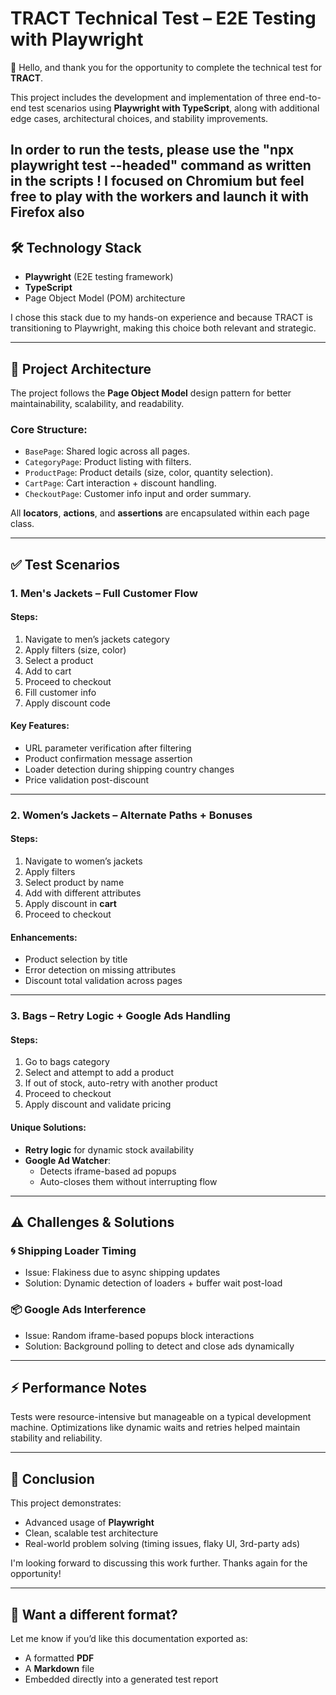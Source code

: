# TRACT Technical Test – E2E Testing with Playwright

👋 Hello, and thank you for the opportunity to complete the technical test for **TRACT**.

This project includes the development and implementation of three end-to-end test scenarios using **Playwright with TypeScript**, along with additional edge cases, architectural choices, and stability improvements.

In order to run the tests, please use the "npx playwright test --headed" command as written in the scripts ! 
I focused on Chromium but feel free to play with the workers and launch it with Firefox also
---

## 🛠️ Technology Stack

- **Playwright** (E2E testing framework)
- **TypeScript**
- Page Object Model (POM) architecture

I chose this stack due to my hands-on experience and because TRACT is transitioning to Playwright, making this choice both relevant and strategic.

---

## 📁 Project Architecture

The project follows the **Page Object Model** design pattern for better maintainability, scalability, and readability.

### Core Structure:

- `BasePage`: Shared logic across all pages.
- `CategoryPage`: Product listing with filters.
- `ProductPage`: Product details (size, color, quantity selection).
- `CartPage`: Cart interaction + discount handling.
- `CheckoutPage`: Customer info input and order summary.

All **locators**, **actions**, and **assertions** are encapsulated within each page class.

---

## ✅ Test Scenarios

### 1. Men's Jackets – Full Customer Flow

#### Steps:
1. Navigate to men’s jackets category
2. Apply filters (size, color)
3. Select a product
4. Add to cart
5. Proceed to checkout
6. Fill customer info
7. Apply discount code

#### Key Features:
- URL parameter verification after filtering
- Product confirmation message assertion
- Loader detection during shipping country changes
- Price validation post-discount

---

### 2. Women’s Jackets – Alternate Paths + Bonuses

#### Steps:
1. Navigate to women’s jackets
2. Apply filters
3. Select product by name
4. Add with different attributes
5. Apply discount in **cart**
6. Proceed to checkout

#### Enhancements:
- Product selection by title
- Error detection on missing attributes
- Discount total validation across pages

---

### 3. Bags – Retry Logic + Google Ads Handling

#### Steps:
1. Go to bags category
2. Select and attempt to add a product
3. If out of stock, auto-retry with another product
4. Proceed to checkout
5. Apply discount and validate pricing

#### Unique Solutions:
- **Retry logic** for dynamic stock availability
- **Google Ad Watcher**:
    - Detects iframe-based ad popups
    - Auto-closes them without interrupting flow

---

## ⚠️ Challenges & Solutions

### 🌀 Shipping Loader Timing
- Issue: Flakiness due to async shipping updates
- Solution: Dynamic detection of loaders + buffer wait post-load

### 📦 Google Ads Interference
- Issue: Random iframe-based popups block interactions
- Solution: Background polling to detect and close ads dynamically

---

## ⚡ Performance Notes

Tests were resource-intensive but manageable on a typical development machine. Optimizations like dynamic waits and retries helped maintain stability and reliability.

---

## 🧠 Conclusion

This project demonstrates:
- Advanced usage of **Playwright**
- Clean, scalable test architecture
- Real-world problem solving (timing issues, flaky UI, 3rd-party ads)

I'm looking forward to discussing this work further. Thanks again for the opportunity!

---

## 📄 Want a different format?

Let me know if you’d like this documentation exported as:
- A formatted **PDF**
- A **Markdown** file
- Embedded directly into a generated test report

